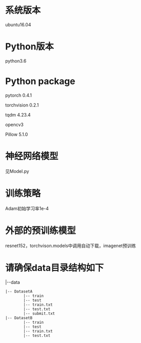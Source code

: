 # 系统版本

ubuntu16.04

# Python版本

python3.6

# Python package

pytorch 0.4.1

torchvision 0.2.1 

tqdm 4.23.4

opencv3 

Pillow 5.1.0

# 神经网络模型

见Model.py

# 训练策略

Adam初始学习率1e-4

# 外部的预训练模型

resnet152，torchvison.models中调用自动下载，imagenet预训练

# 请确保data目录结构如下

 |--data 
 
    |-- DatasetA
            |-- train
            |-- test
            |-- train.txt
            |-- test.txt
            |-- submit.txt
    |-- DatasetB
            |-- train
            |-- test
            |-- train.txt
            |-- test.txt
